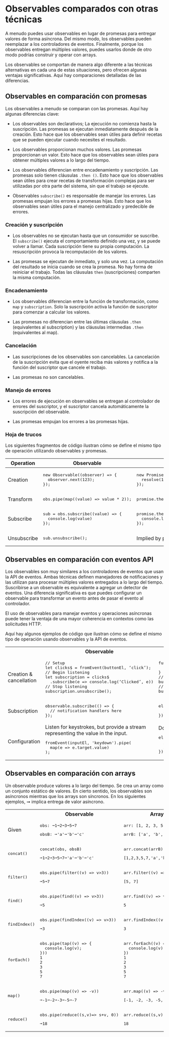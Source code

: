 # Observables comparados con otras técnicas

A menudo puedes usar observables en lugar de promesas para entregar valores de forma asíncrona. Del mismo modo, los observables pueden reemplazar a los controladores de eventos. Finalmente, porque los observables entregan múltiples valores, puedes usarlos donde de otro modo podrías construir y operar con arrays.

Los observables se comportan de manera algo diferente a las técnicas alternativas en cada una de estas situaciones, pero ofrecen algunas ventajas significativas. Aquí hay comparaciones detalladas de las diferencias.

## Observables en comparación con promesas

Los observables a menudo se comparan con las promesas. Aquí hay algunas diferencias clave:

* Los observables son declarativos; La ejecución no comienza hasta la suscripción. Las promesas se ejecutan inmediatamente después de la creación. Esto hace que los observables sean útiles para definir recetas que se pueden ejecutar cuando necesites el resultado.

* Los observables proporcionan muchos valores. Las promesas proporcionan un valor. Esto hace que los observables sean útiles para obtener múltiples valores a lo largo del tiempo.

* Los observables diferencian entre encadenamiento y suscripción. Las promesas solo tienen cláusulas `.then ()`. Esto hace que los observables sean útiles para crear recetas de transformación complejas para ser utilizadas por otra parte del sistema, sin que el trabajo se ejecute.

* Observables `subscribe()` es responsable de manejar los errores. Las promesas empujan los errores a promesas hijas. Esto hace que los observables sean útiles para el manejo centralizado y predecible de errores.

### Creación y suscripción

* Los observables no se ejecutan hasta que un consumidor se suscribe. El `subscribe()` ejecuta el comportamiento definido una vez, y se puede volver a llamar. Cada suscripción tiene su propia computación. La resuscripción provoca la recomputación de los valores.

  <code-example 
    path="comparing-observables/src/observables.ts" 
    header="src/observables.ts (observable)" 
    region="observable">
  </code-example>

* Las promesas se ejecutan de inmediato, y solo una vez. La computación del resultado se inicia cuando se crea la promesa. No hay forma de reiniciar el trabajo. Todas las cláusulas `then` (suscripciones) comparten la misma computación.

  <code-example 
    path="comparing-observables/src/promises.ts" 
    header="src/promises.ts (promise)"
    region="promise">
  </code-example>

### Encadenamiento

* Los observables diferencian entre la función de transformación, como `map` y `subscription`. Solo la suscripción activa la función de suscriptor para comenzar a calcular los valores.

  <code-example 
    path="comparing-observables/src/observables.ts" 
    header="src/observables.ts (chain)" 
    region="chain">
  </code-example>

* Las promesas no diferencian entre las últimas cláusulas `.then` (equivalentes al subscription) y las cláusulas intermedias `.then` (equivalentes al map).

  <code-example 
    path="comparing-observables/src/promises.ts"
    header="src/promises.ts (chain)" 
    region="chain">
  </code-example>

### Cancelación

* Las suscripciones de los observables son cancelables. La cancelación de la suscripción evita que el oyente reciba más valores y notifica a la función del suscriptor que cancele el trabajo.

  <code-example 
    path="comparing-observables/src/observables.ts" 
    header="src/observables.ts (unsubcribe)" 
    region="unsubscribe">
  </code-example>

* Las promesas no son cancelables.

### Manejo de errores

* Los errores de ejecución en observables se entregan al controlador de errores del suscriptor, y el suscriptor cancela automáticamente la suscripción del observable.

  <code-example 
    path="comparing-observables/src/observables.ts" 
    header="src/observables.ts (error)"
    region="error">
  </code-example>

* Las promesas empujan los errores a las promesas hijas.

  <code-example 
    path="comparing-observables/src/promises.ts" 
    header="src/promises.ts (error)"
    region="error">
  </code-example>

### Hoja de trucos

Los siguientes fragmentos de código ilustran cómo se define el mismo tipo de operación utilizando observables y promesas.

<table>
  <thead>
    <tr>
      <th>Operation</th>
      <th>Observable</th>
      <th>Promise</th>
    </tr>
  </thead>
  <tbody>
    <tr>
      <td>Creation</td>
      <td>
        <pre>
new Observable((observer) => {
  observer.next(123);
});</pre>
      </td>
      <td>
        <pre>
new Promise((resolve, reject) => {
  resolve(123);
});</pre>
      </td>
    </tr>
    <tr>
      <td>Transform</td>
      <td><pre>obs.pipe(map((value) => value * 2));</pre></td>
      <td><pre>promise.then((value) => value * 2);</pre></td>
    </tr>
    <tr>
      <td>Subscribe</td>
      <td>
        <pre>
sub = obs.subscribe((value) => {
  console.log(value)
});</pre>
      </td>
      <td>
        <pre>
promise.then((value) => {
  console.log(value);
});</pre>
      </td>
    </tr>
    <tr>
      <td>Unsubscribe</td>
      <td><pre>sub.unsubscribe();</pre></td>
      <td>Implied by promise resolution.</td>
    </tr>
  </tbody>
</table>

## Observables en comparación con eventos API

Los observables son muy similares a los controladores de eventos que usan la API de eventos. Ambas técnicas definen manejadores de notificaciones y las utilizan para procesar múltiples valores entregados a lo largo del tiempo. Suscribirse a un observable es equivalente a agregar un detector de eventos. Una diferencia significativa es que puedes configurar un observable para transformar un evento antes de pasar el evento al controlador.

El uso de observables para manejar eventos y operaciones asíncronas puede tener la ventaja de una mayor coherencia en contextos como las solicitudes HTTP.

Aquí hay algunos ejemplos de código que ilustran cómo se define el mismo tipo de operación usando observables y la API de eventos.

<table>
  <tr>
    <th></th>
    <th>Observable</th>
    <th>Events API</th>
  </tr>
  <tr>
    <td>Creation & cancellation</td>
    <td>
<pre>// Setup
let clicks$ = fromEvent(buttonEl, ‘click’);
// Begin listening
let subscription = clicks$
  .subscribe(e => console.log(‘Clicked’, e))
// Stop listening
subscription.unsubscribe();</pre>
   </td>
   <td>
<pre>function handler(e) {
  console.log(‘Clicked’, e);
}
// Setup & begin listening
button.addEventListener(‘click’, handler);
// Stop listening
button.removeEventListener(‘click’, handler);
</pre>
    </td>
  </tr>
  <tr>
    <td>Subscription</td>
    <td>
<pre>observable.subscribe(() => {
  // notification handlers here
});</pre>
    </td>
    <td>
<pre>element.addEventListener(eventName, (event) => {
  // notification handler here
});</pre>
    </td>
  </tr>
  <tr>
    <td>Configuration</td>
    <td>Listen for keystrokes, but provide a stream representing the value in the input.
<pre>fromEvent(inputEl, 'keydown').pipe(
  map(e => e.target.value)
);</pre>
    </td>
    <td>Does not support configuration.
<pre>element.addEventListener(eventName, (event) => {
  // Cannot change the passed Event into another
  // value before it gets to the handler
});</pre>
    </td>
  </tr>
</table>


## Observables en comparación con arrays

Un observable produce valores a lo largo del tiempo. Se crea un array como un conjunto estático de valores. En cierto sentido, los observables son asíncronos mientras que los arrays son síncronos. En los siguientes ejemplos, ➞ implica entrega de valor asíncrono.

<table>
  <tr>
    <th></th>
    <th>Observable</th>
    <th>Array</th>
  </tr>
  <tr>
    <td>Given</td>
    <td>
      <pre>obs: ➞1➞2➞3➞5➞7</pre>
      <pre>obsB: ➞'a'➞'b'➞'c'</pre>
    </td>
    <td>
      <pre>arr: [1, 2, 3, 5, 7]</pre>
      <pre>arrB: ['a', 'b', 'c']</pre>
    </td>
  </tr>
  <tr>
    <td><pre>concat()</pre></td>
    <td>
      <pre>concat(obs, obsB)</pre>
      <pre>➞1➞2➞3➞5➞7➞'a'➞'b'➞'c'</pre>
    </td>
    <td>
      <pre>arr.concat(arrB)</pre>
      <pre>[1,2,3,5,7,'a','b','c']</pre>
    </td>
  </tr>
  <tr>
    <td><pre>filter()</pre></td>
    <td>
      <pre>obs.pipe(filter((v) => v>3))</pre>
      <pre>➞5➞7</pre>
    </td>
    <td>
      <pre>arr.filter((v) => v>3)</pre>
      <pre>[5, 7]</pre>
    </td>
  </tr>
  <tr>
    <td><pre>find()</pre></td>
    <td>
      <pre>obs.pipe(find((v) => v>3))</pre>
      <pre>➞5</pre>
    </td>
    <td>
      <pre>arr.find((v) => v>3)</pre>
      <pre>5</pre>
    </td>
  </tr>
  <tr>
    <td><pre>findIndex()</pre></td>
    <td>
      <pre>obs.pipe(findIndex((v) => v>3))</pre>
      <pre>➞3</pre>
    </td>
    <td>
      <pre>arr.findIndex((v) => v>3)</pre>
      <pre>3</pre>
    </td>
  </tr>
  <tr>
    <td><pre>forEach()</pre></td>
    <td>
      <pre>obs.pipe(tap((v) => {
  console.log(v);
}))
1
2
3
5
7</pre>
    </td>
    <td>
      <pre>arr.forEach((v) => {
  console.log(v);
})
1
2
3
5
7</pre>
    </td>
  </tr>
  <tr>
    <td><pre>map()</pre></td>
    <td>
      <pre>obs.pipe(map((v) => -v))</pre>
      <pre>➞-1➞-2➞-3➞-5➞-7</pre>
    </td>
    <td>
      <pre>arr.map((v) => -v)</pre>
      <pre>[-1, -2, -3, -5, -7]</pre>
    </td>
  </tr>
  <tr>
    <td><pre>reduce()</pre></td>
    <td>
      <pre>obs.pipe(reduce((s,v)=> s+v, 0))</pre>
      <pre>➞18</pre>
    </td>
    <td>
      <pre>arr.reduce((s,v) => s+v, 0)</pre>
      <pre>18</pre>
    </td>
  </tr>
</table>